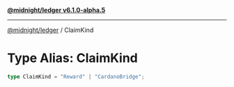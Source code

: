 [**@midnight/ledger v6.1.0-alpha.5**](../README.md)

***

[@midnight/ledger](../globals.md) / ClaimKind

# Type Alias: ClaimKind

```ts
type ClaimKind = "Reward" | "CardanoBridge";
```
